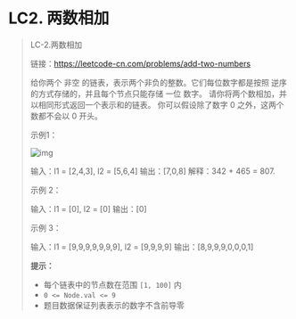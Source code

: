 # LC2. 两数相加

> LC-2.两数相加
>
> 链接：https://leetcode-cn.com/problems/add-two-numbers
>
> 给你两个 非空 的链表，表示两个非负的整数。它们每位数字都是按照 逆序 的方式存储的，并且每个节点只能存储 一位 数字。
> 请你将两个数相加，并以相同形式返回一个表示和的链表。
> 你可以假设除了数字 0 之外，这两个数都不会以 0 开头。
>
> 示例1：
>
>
>
> ![img](https://image-show.oss-cn-shenzhen.aliyuncs.com/typora_img/addtwonumber1.jpg)
>
> 输入：l1 = [2,4,3], l2 = [5,6,4]
> 输出：[7,0,8]
> 解释：342 + 465 = 807.
>
> 示例 2：
>
> 输入：l1 = [0], l2 = [0]
> 输出：[0]
>
> 示例 3：
>
> 输入：l1 = [9,9,9,9,9,9,9], l2 = [9,9,9,9]
> 输出：[8,9,9,9,0,0,0,1]
>
> **提示：**
>
> - 每个链表中的节点数在范围 `[1, 100]` 内
> - `0 <= Node.val <= 9`
> - 题目数据保证列表表示的数字不含前导零

